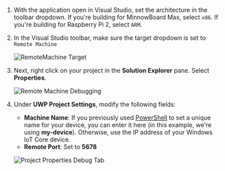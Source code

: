 1. With the application open in Visual Studio, set the architecture in the toolbar dropdown. If you're building for MinnowBoard Max, select `x86`.  If you're building for Raspberry Pi 2, select `ARM`.

2. In the Visual Studio toolbar, make sure the target dropdown is set to `Remote Machine`<br/>

    ![RemoteMachine Target]({{site.baseurl}}/images/AppDeployment/py-remote-machine-debugging.png)

3. Next, right click on your project in the **Solution Explorer** pane. Select **Properties**. 

    ![Remote Machine Debugging]({{site.baseurl}}/images/AppDeployment/py-project-properties.PNG)

4. Under **UWP Project Settings**, modify the following fields:

	* **Machine Name**: If you previously used [PowerShell]({{site.baseurl}}/{{page.lang}}/win10/samples/PowerShell.htm) to set a unique name for your device, you can enter it here (in this example, we're using **my-device**). 
	Otherwise, use the IP address of your Windows IoT Core device.
	* **Remote Port**: Set to **5678**

    ![Project Properties Debug Tab]({{site.baseurl}}/images/AppDeployment/py-debug-project-properties.PNG)